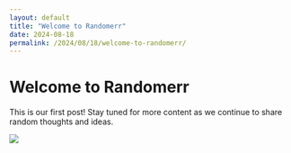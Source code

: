 ```yaml
---
layout: default
title: "Welcome to Randomerr"
date: 2024-08-18
permalink: /2024/08/18/welcome-to-randomerr/
---
```


# Welcome to Randomerr

This is our first post! Stay tuned for more content as we continue to share random thoughts and ideas.

<img src="[url](https://images.unsplash.com/photo-1721332155637-8b339526cf4c?q=80&w=1935&auto=format&fit=crop&ixlib=rb-4.0.3&ixid=M3wxMjA3fDF8MHxwaG90by1wYWdlfHx8fGVufDB8fHx8fA%3D%3D)">
